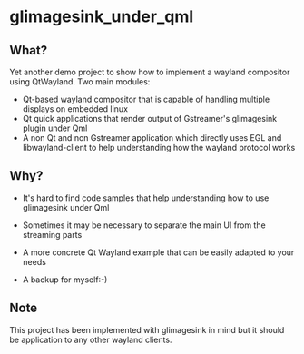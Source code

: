 # glimagesink_under_qml

## What?

Yet another demo project to show how to implement a wayland compositor using QtWayland. Two main modules:
- Qt-based wayland compositor that is capable of handling multiple displays on embedded linux
- Qt quick applications that render output of Gstreamer's glimagesink plugin under Qml
- A non Qt and non Gstreamer application which directly uses EGL and libwayland-client to help understanding how the wayland protocol works

## Why?

- It's hard to find code samples that help understanding how to use glimagesink under Qml
- Sometimes it may be necessary to separate the main UI from the streaming parts
- A more concrete Qt Wayland example that can be easily adapted to your needs

- A backup for myself:-)

## Note

This project has been implemented with glimagesink in mind but it should be application to any other wayland clients.
